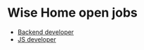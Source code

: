 # Wise Home open jobs

* [Backend developer](https://github.com/wise-home/jobs/blob/master/backend_developer.md)
* [JS developer](https://github.com/wise-home/jobs/blob/master/js_developer.md)
